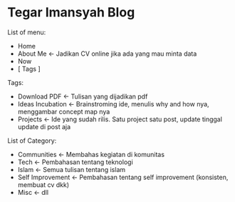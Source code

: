 # Tegar Imansyah Blog

List of menu:

* Home
* About Me <- Jadikan CV online jika ada yang mau minta data
* Now
* [ Tags ]

Tags:
 
* Download PDF <- Tulisan yang dijadikan pdf
* Ideas Incubation <- Brainstroming ide, menulis why and how nya, menggambar concept map nya
* Projects <- Ide yang sudah rilis. Satu project satu post, update tinggal update di post aja

List of Category:

* Communities <- Membahas kegiatan di komunitas
* Tech <- Pembahasan tentang teknologi
* Islam <- Semua tulisan tentang islam
* Self Improvement <- Pembahasan tentang self improvement (konsisten, membuat cv dkk)
* Misc <- dll